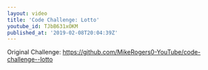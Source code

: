 ```yaml
---
layout: video
title: 'Code Challenge: Lotto'
youtube_id: TJbB631xOKM
published_at: '2019-02-08T20:04:39Z'
---
```

Original Challenge: https://github.com/MikeRogers0-YouTube/code-challenge--lotto